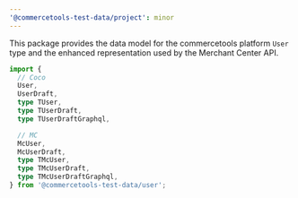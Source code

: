 ```yaml
---
'@commercetools-test-data/project': minor
---
```


This package provides the data model for the commercetools platform `User` type and the enhanced representation used by the Merchant Center API.

```ts
import {
  // Coco
  User,
  UserDraft,
  type TUser,
  type TUserDraft,
  type TUserDraftGraphql,

  // MC
  McUser,
  McUserDraft,
  type TMcUser,
  type TMcUserDraft,
  type TMcUserDraftGraphql,
} from '@commercetools-test-data/user';

```
